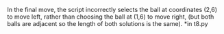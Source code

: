 
In the final move, the script incorrectly selects the ball at coordinates (2,6) to move left, rather than choosing the ball at (1,6) to move right, (but both balls are adjacent so the length of both solutions is the same).
*in t8.py
